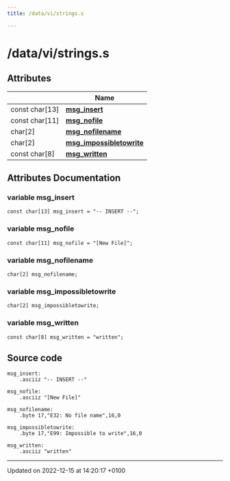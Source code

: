 ```yaml
---
title: /data/vi/strings.s

---
```


# /data/vi/strings.s



## Attributes

|                | Name           |
| -------------- | -------------- |
| const char[13] | **[msg_insert](Files/strings_8s.md#variable-msg-insert)**  |
| const char[11] | **[msg_nofile](Files/strings_8s.md#variable-msg-nofile)**  |
| char[2] | **[msg_nofilename](Files/strings_8s.md#variable-msg-nofilename)**  |
| char[2] | **[msg_impossibletowrite](Files/strings_8s.md#variable-msg-impossibletowrite)**  |
| const char[8] | **[msg_written](Files/strings_8s.md#variable-msg-written)**  |



## Attributes Documentation

### variable msg_insert

```ca65
const char[13] msg_insert = "-- INSERT --";
```


### variable msg_nofile

```ca65
const char[11] msg_nofile = "[New File]";
```


### variable msg_nofilename

```ca65
char[2] msg_nofilename;
```


### variable msg_impossibletowrite

```ca65
char[2] msg_impossibletowrite;
```


### variable msg_written

```ca65
const char[8] msg_written = "written";
```



## Source code

```ca65
msg_insert:
    .asciiz "-- INSERT --"

msg_nofile:
    .asciiz "[New File]"

msg_nofilename:
    .byte 17,"E32: No file name",16,0

msg_impossibletowrite:
    .byte 17,"E99: Impossible to write",16,0

msg_written:
    .asciiz "written"
```


-------------------------------

Updated on 2022-12-15 at 14:20:17 +0100
